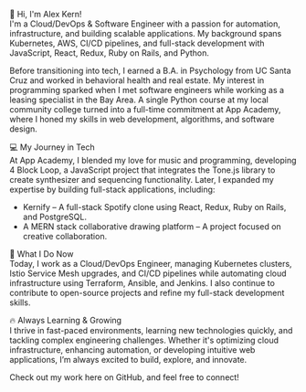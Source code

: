 👋 Hi, I'm Alex Kern!  
I'm a Cloud/DevOps & Software Engineer with a passion for automation, infrastructure, and building scalable applications. My background spans Kubernetes, AWS, CI/CD pipelines, and full-stack development with JavaScript, React, Redux, Ruby on Rails, and Python.

Before transitioning into tech, I earned a B.A. in Psychology from UC Santa Cruz and worked in behavioral health and real estate. My interest in programming sparked when I met software engineers while working as a leasing specialist in the Bay Area. A single Python course at my local community college turned into a full-time commitment at App Academy, where I honed my skills in web development, algorithms, and software design.

💻 My Journey in Tech  
At App Academy, I blended my love for music and programming, developing 4 Block Loop, a JavaScript project that integrates the Tone.js library to create synthesizer and sequencing functionality. Later, I expanded my expertise by building full-stack applications, including:

- Kernify – A full-stack Spotify clone using React, Redux, Ruby on Rails, and PostgreSQL.
- A MERN stack collaborative drawing platform – A project focused on creative collaboration.

🚀 What I Do Now  
Today, I work as a Cloud/DevOps Engineer, managing Kubernetes clusters, Istio Service Mesh upgrades, and CI/CD pipelines while automating cloud infrastructure using Terraform, Ansible, and Jenkins. I also continue to contribute to open-source projects and refine my full-stack development skills.

🔥 Always Learning & Growing  
I thrive in fast-paced environments, learning new technologies quickly, and tackling complex engineering challenges. Whether it's optimizing cloud infrastructure, enhancing automation, or developing intuitive web applications, I’m always excited to build, explore, and innovate.

Check out my work here on GitHub, and feel free to connect! 
